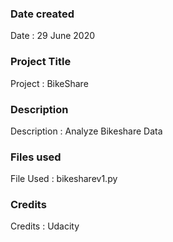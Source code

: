 ### Date created
Date : 29 June 2020

### Project Title
Project : BikeShare

### Description
Description : Analyze Bikeshare Data

### Files used
File Used : bikesharev1.py

### Credits
Credits : Udacity

